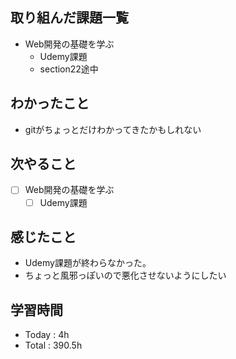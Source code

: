 ## 取り組んだ課題一覧
- Web開発の基礎を学ぶ
    - Udemy課題
   - section22途中

## わかったこと
- gitがちょっとだけわかってきたかもしれない    
    
## 次やること

- [ ] Web開発の基礎を学ぶ
    - [ ] Udemy課題

## 感じたこと
- Udemy課題が終わらなかった。
- ちょっと風邪っぽいので悪化させないようにしたい
 
## 学習時間
- Today : 4h
- Total : 390.5h